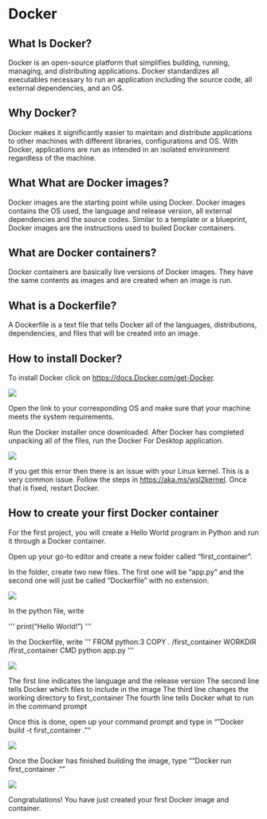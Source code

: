 # Docker

## What Is Docker?
Docker is an open-source platform that simplifies building, running, managing, and distributing applications. Docker standardizes all executables necessary to run an application including the source code, all external dependencies, and an OS.

## Why Docker?
Docker makes it significantly easier to maintain and distribute applications to other machines with different libraries, configurations and OS. With Docker, applications are run as intended in an isolated environment regardless of the machine.

## What What are Docker images?
Docker images are the starting point while using Docker. Docker images contains the OS used, the language and release version, all external dependencies and the source codes. Similar to a template or a blueprint, Docker images are the instructions used to builed Docker containers.

## What are Docker containers?
Docker containers are basically live versions of Docker images. They have the same contents as images and are created when an image is run.

## What is a Dockerfile?
A Dockerfile is a text file that tells Docker all of the languages, distributions, dependencies, and files that will be created into an image.


## How to install Docker?
To install Docker click on https://docs.Docker.com/get-Docker.

![](images/homescreen)

Open the link to your corresponding OS and make sure that your machine meets the system requirements.

Run the Docker installer once downloaded. After Docker has completed unpacking all of the files, run the Docker For Desktop application.

![](images/error)

 If you get this error then there is an issue with your Linux kernel. This is a very common issue. Follow the steps in https://aka.ms/wsl2kernel. Once that is fixed, restart Docker.


## How to create your first Docker container
For the first project, you will create a Hello World program in Python and run it through a Docker container. 

Open up your go-to editor and create a new folder called “first_container”.

In the folder, create two new files. The first one will be “app.py” and the second one will just be called “Dockerfile” with no extension.

![](images/editor)

In the python file, write 

'''
print(“Hello World!”)
'''

In the Dockerfile, write
'''
FROM python:3
COPY . /first_container
WORKDIR /first_container
CMD python app.py
'''

![](images/code)

The first line indicates the language and the release version
The second line tells Docker which files to include in the image
The third line changes the working directory to first_container
The fourth line tells Docker what to run in the command prompt

Once this is done, open up your command prompt and type in
“”Docker build -t first_container .””

![](images/build)

Once the Docker has finished building the image, type 
“”Docker run first_container .””

![](images/run)

Congratulations! You have just created your first Docker image and container.
